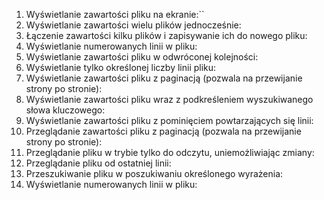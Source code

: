 1. Wyświetlanie zawartości pliku na ekranie:``
2. Wyświetlanie zawartości wielu plików jednocześnie:
3. Łączenie zawartości kilku plików i zapisywanie ich do nowego pliku:
4. Wyświetlanie numerowanych linii w pliku:
5. Wyświetlanie zawartości pliku w odwróconej kolejności:
6. Wyświetlanie tylko określonej liczby linii pliku:
7. Wyświetlanie zawartości pliku z paginacją (pozwala na przewijanie strony po stronie):
8. Wyświetlanie zawartości pliku wraz z podkreśleniem wyszukiwanego słowa kluczowego:
9. Wyświetlanie zawartości pliku z pominięciem powtarzających się linii:
10. Przeglądanie zawartości pliku z paginacją (pozwala na przewijanie strony po stronie):
11. Przeglądanie pliku w trybie tylko do odczytu, uniemożliwiając zmiany:
12. Przeglądanie pliku od ostatniej linii:
13. Przeszukiwanie pliku w poszukiwaniu określonego wyrażenia:
14. Wyświetlanie numerowanych linii w pliku:
